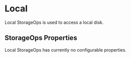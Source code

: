 # Local

Local StorageOps is used to access a local disk.

## StorageOps Properties

Local StorageOps has currently no configurable properties.

